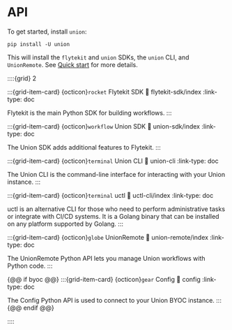 # API

To get started, install `union`:

```
pip install -U union
```

This will install the `flytekit` and `union` SDKs, the `union` CLI, and `UnionRemote`.
See [Quick start](../index.md#quick-start) for more details.


::::{grid} 2

:::{grid-item-card} {octicon}`rocket` Flytekit SDK
:link: flytekit-sdk/index
:link-type: doc

Flytekit is the main Python SDK for building workflows.
:::

:::{grid-item-card} {octicon}`workflow` Union SDK
:link: union-sdk/index
:link-type: doc

The Union SDK adds additional features to Flytekit.
:::

:::{grid-item-card} {octicon}`terminal` Union CLI
:link: union-cli
:link-type: doc

The Union CLI is the command-line interface for interacting with your Union instance.
:::

:::{grid-item-card} {octicon}`terminal` uctl
:link: uctl-cli/index
:link-type: doc

uctl is an alternative CLI for those who need to perform administrative tasks or integrate with CI/CD systems. It is a Golang binary that can be installed on any platform supported by Golang.
:::

:::{grid-item-card} {octicon}`globe` UnionRemote
:link: union-remote/index
:link-type: doc

The UnionRemote Python API lets you manage Union workflows with Python code.
:::

{@@ if byoc @@}
:::{grid-item-card} {octicon}`gear` Config
:link: config
:link-type: doc

The Config Python API is used to connect to your Union BYOC instance.
:::
{@@ endif @@}

::::
